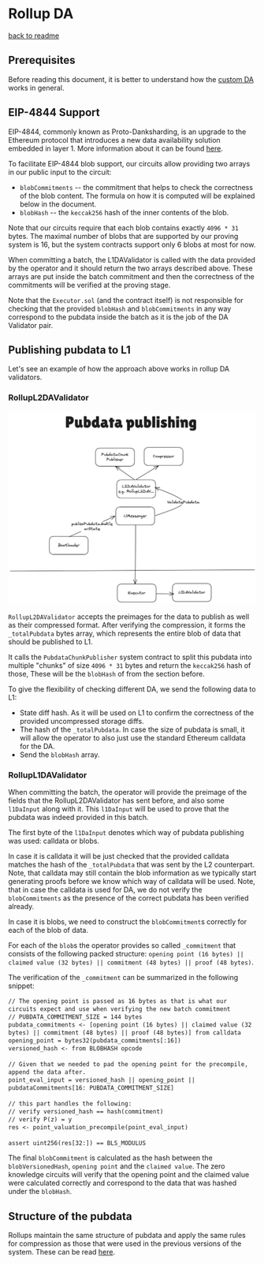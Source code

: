# Rollup DA

[back to readme](../../README.md)

## Prerequisites

Before reading this document, it is better to understand how the [custom DA](./custom_da.md) works in general.

## EIP-4844 Support

EIP-4844, commonly known as Proto-Danksharding, is an upgrade to the Ethereum protocol that introduces a new data availability solution embedded in layer 1. More information about it can be found [here](https://ethereum.org/en/roadmap/danksharding/).

To facilitate EIP-4844 blob support, our circuits allow providing two arrays in our public input to the circuit:

- `blobCommitments` -- the commitment that helps to check the correctness of the blob content. The formula on how it is computed will be explained below in the document.
- `blobHash` -- the `keccak256` hash of the inner contents of the blob.

Note that our circuits require that each blob contains exactly `4096 * 31` bytes. The maximal number of blobs that are supported by our proving system is 16, but the system contracts support only 6 blobs at most for now.

When committing a batch, the L1DAValidator is called with the data provided by the operator and it should return the two arrays described above. These arrays are put inside the batch commitment and then the correctness of the commitments will be verified at the proving stage.

Note that the `Executor.sol` (and the contract itself) is not responsible for checking that the provided `blobHash` and `blobCommitments` in any way correspond to the pubdata inside the batch as it is the job of the DA Validator pair.

## Publishing pubdata to L1

Let's see an example of how the approach above works in rollup DA validators.

### RollupL2DAValidator

![RollupL2DAValidator.png](./img/Rollup_DA.png)

`RollupL2DAValidator` accepts the preimages for the data to publish as well as their compressed format. After verifying the compression, it forms the `_totalPubdata` bytes array, which represents the entire blob of data that should be published to L1.

It calls the `PubdataChunkPublisher` system contract to split this pubdata into multiple "chunks" of size `4096 * 31` bytes and return the `keccak256` hash of those, These will be the `blobHash` of from the section before.

To give the flexibility of checking different DA, we send the following data to L1:

- State diff hash. As it will be used on L1 to confirm the correctness of the provided uncompressed storage diffs.
- The hash of the `_totalPubdata`. In case the size of pubdata is small, it will allow the operator to also just use the standard Ethereum calldata for the DA.
- Send the `blobHash` array.

### RollupL1DAValidator

When committing the batch, the operator will provide the preimage of the fields that the RollupL2DAValidator has sent before, and also some `l1DaInput` along with it. This `l1DaInput` will be used to prove that the pubdata was indeed provided in this batch.

The first byte of the `l1DaInput` denotes which way of pubdata publishing was used: calldata or blobs.

In case it is calldata it will be just checked that the provided calldata matches the hash of the `_totalPubdata` that was sent by the L2 counterpart. Note, that calldata may still contain the blob information as we typically start generating proofs before we know which way of calldata will be used. Note, that in case the calldata is used for DA, we do not verify the `blobCommitments` as the presence of the correct pubdata has been verified already.

In case it is blobs, we need to construct the `blobCommitment`s correctly for each of the blob of data.

For each of the `blob`s the operator provides so called `_commitment` that consists of the following packed structure: `opening point (16 bytes) || claimed value (32 bytes) || commitment (48 bytes) || proof (48 bytes)`.

The verification of the `_commitment` can be summarized in the following snippet:

```solidity
// The opening point is passed as 16 bytes as that is what our circuits expect and use when verifying the new batch commitment
// PUBDATA_COMMITMENT_SIZE = 144 bytes
pubdata_commitments <- [opening point (16 bytes) || claimed value (32 bytes) || commitment (48 bytes) || proof (48 bytes)] from calldata
opening_point = bytes32(pubdata_commitments[:16])
versioned_hash <- from BLOBHASH opcode

// Given that we needed to pad the opening point for the precompile, append the data after.
point_eval_input = versioned_hash || opening_point || pubdataCommitments[16: PUBDATA_COMMITMENT_SIZE]

// this part handles the following:
// verify versioned_hash == hash(commitment)
// verify P(z) = y
res <- point_valuation_precompile(point_eval_input)

assert uint256(res[32:]) == BLS_MODULUS
```

The final `blobCommitment` is calculated as the hash between the `blobVersionedHash`, `opening point` and the `claimed value`. The zero knowledge circuits will verify that the opening point and the claimed value were calculated correctly and correspond to the data that was hashed under the `blobHash`.

## Structure of the pubdata

Rollups maintain the same structure of pubdata and apply the same rules for compression as those that were used in the previous versions of the system. These can be read [here](./state_diff_compression_v1_spec.md).
